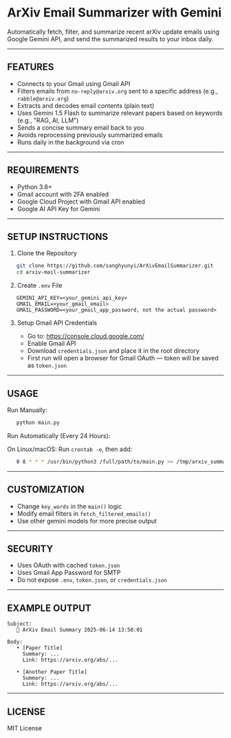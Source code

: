 ArXiv Email Summarizer with Gemini
==================================

Automatically fetch, filter, and summarize recent arXiv update emails using Google Gemini API, and send the summarized results to your inbox daily.

----------------------------------
FEATURES
----------------------------------

- Connects to your Gmail using Gmail API
- Filters emails from `no-reply@arxiv.org` sent to a specific address (e.g., `rabble@arxiv.org`)
- Extracts and decodes email contents (plain text)
- Uses Gemini 1.5 Flash to summarize relevant papers based on keywords (e.g., "RAG, AI, LLM")
- Sends a concise summary email back to you
- Avoids reprocessing previously summarized emails
- Runs daily in the background via cron

----------------------------------
REQUIREMENTS
----------------------------------

- Python 3.8+
- Gmail account with 2FA enabled
- Google Cloud Project with Gmail API enabled
- Google AI API Key for Gemini

----------------------------------
SETUP INSTRUCTIONS
----------------------------------

1. Clone the Repository

```bash
   git clone https://github.com/sanghyunyi/ArXivEmailSummarizer.git
   cd arxiv-mail-summarizer
```

2. Create `.env` File

```env
   GEMINI_API_KEY=<your_gemini_api_key>
   GMAIL_EMAIL=<your_gmail_email>
   GMAIL_PASSWORD=<your_gmail_app_password, not the actual password>
```

3. Setup Gmail API Credentials

   - Go to: https://console.cloud.google.com/
   - Enable Gmail API
   - Download `credentials.json` and place it in the root directory
   - First run will open a browser for Gmail OAuth — token will be saved as `token.json`

----------------------------------
USAGE
----------------------------------

Run Manually:

```bash
   python main.py
```

Run Automatically (Every 24 Hours):

   On Linux/macOS:
   Run `crontab -e`, then add:

```bash
   0 8 * * * /usr/bin/python3 /full/path/to/main.py >> /tmp/arxiv_summary.log 2>&1
```
----------------------------------
CUSTOMIZATION
----------------------------------

- Change `key_words` in the `main()` logic
- Modify email filters in `fetch_filtered_emails()`
- Use other gemini models for more precise output

----------------------------------
SECURITY
----------------------------------

- Uses OAuth with cached `token.json`
- Uses Gmail App Password for SMTP
- Do not expose `.env`, `token.json`, or `credentials.json`

----------------------------------
EXAMPLE OUTPUT
----------------------------------
```text
Subject:
   🧠 ArXiv Email Summary 2025-06-14 13:58:01

Body:
   • [Paper Title]
     Summary: ...
     Link: https://arxiv.org/abs/...

   • [Another Paper Title]
     Summary: ...
     Link: https://arxiv.org/abs/...
```
----------------------------------
LICENSE
----------------------------------

MIT License
